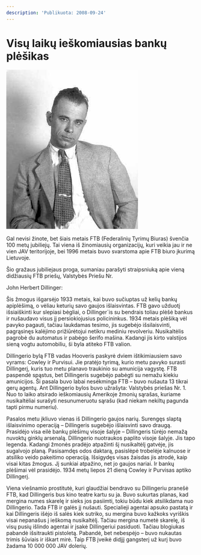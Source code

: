 ```yaml
---
description: 'Publikuota: 2008-09-24'
---
```


# Visų laikų ieškomiausias bankų plėšikas

![](../../../.gitbook/assets/08-07-2005nt-07dillingergt41lghed1.jpg)

Gal nevisi žinote, bet šiais metais FTB (Federalinių Tyrimų Biuras) švenčia 100 metų jubiliejų. Tai viena iš žinomiausių organizacijų, kuri veikia jau ir ne vien JAV teritorijoje, bei 1996 metais buvo svarstoma apie FTB biuro įkurimą Lietuvoje.

Šio gražaus jubiliejaus proga, sumaniau parašyti straipsniuką apie vieną didžiausių FTB priešų, Valstybės Priešu Nr.

John Herbert Dillinger:

Šis žmogus išgarsėjo 1933 metais, kai buvo sučiuptas už kelių bankų apiplėšimą, o vėliau keturių savo gaujos išlaisvintas. FTB gavo užduotį išsiaiškinti kur slepiasi bėgliai, o Dillinger\`is su bendrais toliau plėšė bankus ir nušaudavo visus jį persiokiojusius policininkus. 1934 metais plėšiką vėl pavyko pagauti, tačiau laukdamas tesimo, jis sugebėjo išsilaisvinti, pagrąsinęs kalėjimo prižiūrėtojui netikru mediniu revolveriu. Nusikaltėlis pagrobė du automatus ir pabėgo šerifo mašina. Kadangi jis kirto valstijos sieną vogtu automobiliu, ši byla atiteko FTB valion.

Dillingerio bylą FTB vadas Hooveris paskyrė dviem ištikimiausiem savo vyrams: Cowley ir Purvisui. Jie pratėjo tyrimą, kurio metu pavyko surasti Dillingerį, kuris tuo metu planavo traukinio su amunicija vagystę. FTB paspendė spąstus, bet Dillingeris sugebėjo pabėgti su nemažu kiekiu amunicijos. Ši pasala buvo labai nesėkminga FTB – buvo nušauta 13 tikrai gerų agentų. Ant Dillingerio bylos buvo užrašyta: Valstybės priešas Nr. 1. Nuo to laiko atsirado ieškomiausių Amerikoje žmonių sąrašas, kuriame nusikaltėliai surašyti nesunumeruotu sąrašu (kad niekam nekiltų pagunda tapti pirmu numeriu).

Pasalos metu įkliuvo vienas iš Dillingerio gaujos narių. Surengęs slaptą išlaisvinimo operaciją – Dillingeris sugebėjo išlaisvinti savo draugą. Prasidėjo visa eilė bankų plėšimų visoje šalyje – Dillingeris tūrėjo nemažą nuvoktų ginklų arsenalą. Dillingerio nuotraukos paplito visoje šalyje. Jis tapo legenda. Kadangi žmonės pradėjo atpažinti šį nusikaltėlį gatvėje, jis sugalvojo planą. Pasisamdęs odos daktarą, pasislėpė trobelėje kalnuose ir atsiliko veido pakeitimo operaciją. Išsigydęs visas žaisdas jis atrodė, kaip visai kitas žmogus. Jį sunkiai atpažino, net jo gaujos nariai. Ir bankų plėšimai vėl prasidėjo. 1934 metų liepos 21 dieną Cowley ir Purvisas aptiko Dillingerį.

Viena viešnamio prostitutė, kuri glaudžiai bendravo su Dillingeriu pranešė FTB, kad Dillingeris bus kino teatre kartu su ja. Buvo sukurtas planas, kad mergina numes skarelę ir sieks jos pasiimti, tokiu būdu kiek atsilikdama nuo Dillingerio. Tada FTB ir galės jį nušauti. Specialieji agentai apsuko pastatą ir kai Dillingeris išėjo iš salės kiek sutriko, su mergina buvo kažkoks vyriškis visai nepanašus į ieškomą nusikaltėlį. Tačiau mergina numetė skarelę, iš visų pusių išlindo agentai ir įsakė Dillingeriui pasiduoti. Tačiau blogiukas pabandė išsitraukti pistoletą. Pabandė, bet nebespėjo – buvo nukautas trimis šūviais ir iškart mirė. Taip FTB įveikė didįjį gangsterį už kurį buvo žadama 10 000 000 JAV dolerių.
